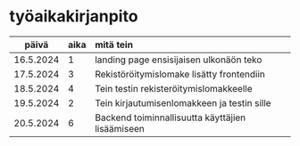 # työaikakirjanpito

| päivä | aika | mitä tein  |
| :----:|:-----| :-----|
| 16.5.2024 | 1 | landing page ensisijaisen ulkonäön teko |
| 17.5.2024 | 3 | Rekistöröitymislomake lisätty frontendiin |
| 18.5.2024 | 4 | Tein testin rekisteröitymislomakkeelle |
| 19.5.2024 | 2 | Tein kirjautumisenlomakkeen ja testin sille |
| 20.5.2024 | 6 | Backend toiminnallisuutta käyttäjien lisäämiseen |
